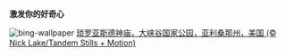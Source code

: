 
**激发你的好奇心**

![bing-wallpaper](https://www.bing.com/th?id=OHR.CanyonSnow_ZH-CN3910130781_1920x1080.jpg)
[琐罗亚斯德神庙，大峡谷国家公园，亚利桑那州，美国 (© Nick Lake/Tandem Stills + Motion)](https://www.bing.com/search?q=%E7%90%90%E7%BD%97%E4%BA%9A%E6%96%AF%E5%BE%B7%E7%A5%9E%E5%BA%99&amp;form=hpcapt&amp;mkt=zh-cn)
  